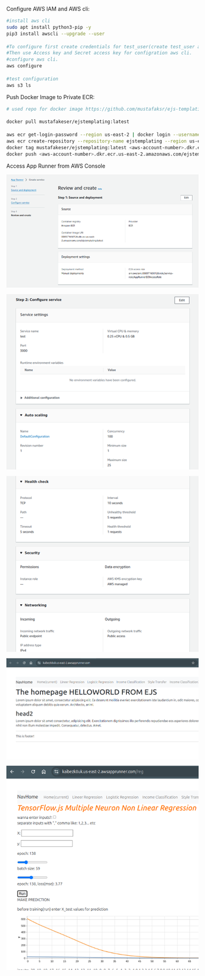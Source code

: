 Configure AWS IAM and AWS cli:
```bash
#install aws cli 
sudo apt install python3-pip -y
pip3 install awscli --upgrade --user

#To configure first create credentials for test_user(create test_user also) from IAM.
#Then use Access key and Secret access key for configration aws cli.
#configure aws cli.
aws configure

#test configuration
aws s3 ls
```


Push Docker Image to Private ECR:
```bash
# used repo for docker image https://github.com/mustafaksr/ejs-templating.git

docker pull mustafakeser/ejstemplating:latest

aws ecr get-login-password --region us-east-2 | docker login --username AWS --password-stdin <aws-account-number>.dkr.ecr.us-east-2.amazonaws.com
aws ecr create-repository --repository-name ejstemplating --region us-east-2
docker tag mustafakeser/ejstemplating:latest <aws-account-number>.dkr.ecr.us-east-2.amazonaws.com/ejstemplating:latest
docker push <aws-account-number>.dkr.ecr.us-east-2.amazonaws.com/ejstemplating:latest

```

Access App Runner from AWS Console 


![step-1](../../images/app-runner/app-runner-1.png)

![step-2](../../images/app-runner/app-runner-2.png)

![step-3](../../images/app-runner/app-runner-3.png)

![step-4](../../images/app-runner/app-runner-4.png)

![step-5](../../images/app-runner/app-runner-5.png)



